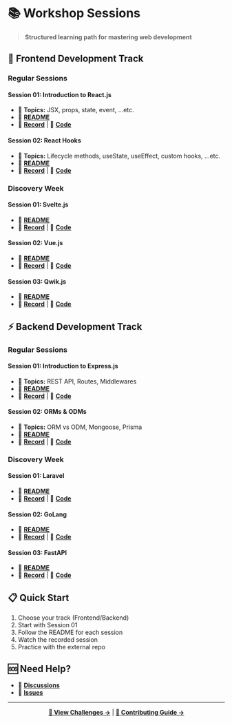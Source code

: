 # 📚 Workshop Sessions

> **Structured learning path for mastering web development**

## 🎨 Frontend Development Track

### Regular Sessions

#### Session 01: Introduction to React.js

- 🎯 **Topics:** JSX, props, state, event, ...etc.
- 📖 **[README](./frontend/sessions/01-intro-to-react/README.md)**
- 🎥 **[Record](https://drive.google.com/file/d/1wmMbLbA8Qs3YFzBZ-K91iMddj4HGN7h9/view?usp=drive_link)** | 🔗 **[Code](https://github.com/aasmaa01/react-workshop)**

#### Session 02: React Hooks

- 🎯 **Topics:** Lifecycle methods, useState, useEffect, custom hooks, ...etc.
- 📖 **[README](./frontend/sessions/02-react-hooks/README.md)**
- 🎥 **[Record](https://drive.google.com/file/d/1IjhJxgiSifP-3JmmnMzRBsuJ7CrD7_GB/view?usp=drive_link)** | 🔗 **[Code](https://github.com/Adel2411/web-journey/tree/main/frontend/sessions/02-react-hooks/examples)**

### Discovery Week

#### Session 01: Svelte.js

- 📖 **[README](./discovery/frontend/svelte/README.md)**
- 🎥 **[Record](https://drive.google.com/file/d/1Lj45WJt-s8Yda0DUgSdILjYOuLuQcAGT/view?usp=drive_link)** | 🔗 **[Code](https://github.com/Adel2411/web-journey/tree/main/discovery/frontend/svelte/code-examples)**

#### Session 02: Vue.js

- 📖 **[README](./discovery/frontend/vue/README.md)**
- 🎥 **[Record](https://drive.google.com/file/d/184RTBzMYFdi-Bvp8hcIH-u2_x8OhNaO_/view?usp=drive_link)** | 🔗 **[Code](https://github.com/Adel2411/web-journey/tree/main/discovery/frontend/vue/code-examples)**

#### Session 03: Qwik.js

- 📖 **[README](./discovery/frontend/qwik/README.md)**
- 🎥 **[Record]()** | 🔗 **[Code](https://github.com/Adel2411/web-journey/tree/main/discovery/frontend/qwik/code-examples)**

## ⚡ Backend Development Track

### Regular Sessions

#### Session 01: Introduction to Express.js

- 🎯 **Topics:** REST API, Routes, Middlewares
- 📖 **[README](./backend/sessions/01-intro-to-express/README.md)**
- 🎥 **[Record](https://drive.google.com/file/d/1NEGDAn89QSvQePYoQxzwO4rNXw6IFE11/view?usp=drive_link)** | 🔗 **[Code](https://github.com/ademmenh/express-workshop)**

#### Session 02: ORMs & ODMs

- 🎯 **Topics:** ORM vs ODM, Mongoose, Prisma
- 📖 **[README](./backend/sessions/02-orms-and-odms/README.md)**
- 🎥 **[Record](https://drive.google.com/file/d/1YVY3PxgXvpLacEGupo1fQ3IAdqyAUsHB/view?usp=drive_link)** | 🔗 **[Code](https://github.com/Adel2411/web-journey/tree/main/backend/sessions/02-orms-and-odms/examples)**

### Discovery Week

#### Session 01: Laravel

- 📖 **[README](/discovery/backend/laravel/README.md)**
- 🎥 **[Record](https://drive.google.com/file/d/1t0L2PjFa3x_3RWxBavLgPon2MdqAhukq/view?usp=drive_link)** | 🔗 **[Code](https://github.com/Adel2411/web-journey/tree/main/discovery/backend/laravel/code-examples)**

#### Session 02: GoLang

- 📖 **[README](/discovery/backend/go/README.md)**
- 🎥 **[Record](https://drive.google.com/file/d/12rip3l1ADWB26HdQEyl0BoY4ipflJWjW/view?usp=drive_link)** | 🔗 **[Code](https://github.com/Adel2411/web-journey/tree/main/discovery/backend/go/code-examples)**

#### Session 03: FastAPI

- 📖 **[README](/discovery/backend/fastapi/README.md)**
- 🎥 **[Record]()** | 🔗 **[Code](https://github.com/Adel2411/web-journey/tree/main/discovery/backend/fastapi/code-examples)**

## 📋 Quick Start

1. Choose your track (Frontend/Backend)
2. Start with Session 01
3. Follow the README for each session
4. Watch the recorded session
5. Practice with the external repo

## 🆘 Need Help?

- 💬 **[Discussions](https://github.com/Adel2411/web-journey/discussions)**
- 🐛 **[Issues](https://github.com/Adel2411/web-journey/issues)**

---

<div align="center">

**[🎯 View Challenges →](./CHALLENGES.md)** | **[🤝 Contributing Guide →](./CONTRIBUTING.md)**

</div>

